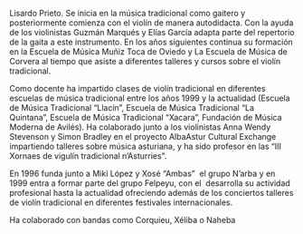 Lisardo Prieto. Se inicia en la música tradicional como gaitero y posteriormente comienza con el violín de manera autodidacta. Con la ayuda de los violinistas Guzmán Marqués y Elías García adapta parte del repertorio de la gaita a este instrumento. En los años siguientes continua su formación en la Escuela de Música Muñiz Toca de Oviedo y La Escuela de Música de Corvera al tiempo que asiste a diferentes talleres y cursos sobre el violín tradicional.

Como docente ha impartido clases de violín tradicional en diferentes escuelas de música tradicional entre los años 1999 y la actualidad (Escuela de Música Tradicional “Llacín”, Escuela de Música Tradicional “La Quintana”, Escuela de Música Tradicional “Xacara”, Fundación de Música Moderna de Avilés). Ha colaborado junto a los violinistas Anna Wendy Stevenson y Simon Bradley en el proyecto AlbaAstur Cultural Exchange impartiendo talleres sobre música asturiana, y ha sido profesor en las “III Xornaes de vigulín tradicional n’Asturries".

En 1996 funda junto a Miki López y Xosé “Ambas”  el grupo N’arba y en 1999 entra a formar parte del grupo Felpeyu, con el  desarrolla su actividad profesional hasta la actualidad ofreciendo además de los conciertos talleres de violín tradicional en diferentes festivales internacionales.

Ha colaborado con bandas como Corquieu, Xéliba o Naheba
